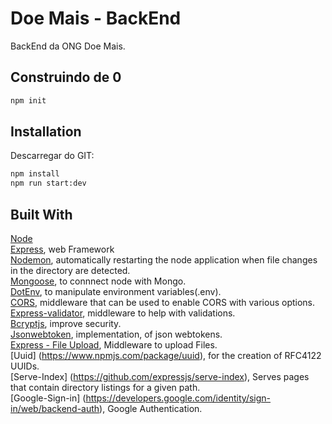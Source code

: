 # Doe Mais - BackEnd

BackEnd da ONG Doe Mais.

## Construindo de 0
```bash
npm init
```

## Installation

Descarregar do GIT:
```bash
npm install
npm run start:dev
```

## Built With
[Node](https://nodejs.org/en/)  
[Express](https://expressjs.com/), web Framework  
[Nodemon](https://www.npmjs.com/package/nodemon), automatically restarting the node application when file changes in the directory are detected.  
[Mongoose](https://mongoosejs.com/), to connnect node with Mongo.  
[DotEnv](https://www.npmjs.com/package/dotenv), to manipulate environment variables(.env).  
[CORS](https://www.npmjs.com/package/cors), middleware that can be used to enable CORS with various options.  
[Express-validator](https://www.npmjs.com/package/express-validator), middleware to help with validations.  
[Bcryptjs](https://www.npmjs.com/package/bcryptjs), improve security.  
[Jsonwebtoken](https://www.npmjs.com/package/jsonwebtoken), implementation, of json webtokens.  
[Express - File Upload](https://www.npmjs.com/package/express-fileupload), Middleware to upload Files.  
[Uuid] (https://www.npmjs.com/package/uuid), for the creation of RFC4122 UUIDs.  
[Serve-Index] (https://github.com/expressjs/serve-index), Serves pages that contain directory listings for a given path.  
[Google-Sign-in] (https://developers.google.com/identity/sign-in/web/backend-auth), Google Authentication.  